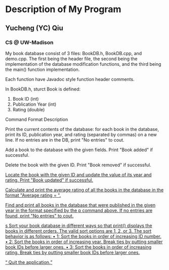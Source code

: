 # Description of My Program
## Yucheng (YC) Qiu
### CS @ UW-Madison
My book database consist of 3 files: BookDB.h, BookDB.cpp, and demo.cpp. The first being the header file, the second being the implementation of the database modification functions, and the third being the main() function implementation.

Each function have Javadoc style function header comments.

In BookDB.h, sturct Book is defined:
1. Book ID (int)
2. Publication Year (int)
3. Rating (double)


Command Format Description

<p> Print the current contents of the database: for each book in the database, print its ID, publication year, and rating (separated by commas) on a new line. If no entries are in the DB, print "No entries" to cout.

<a> <ID> <year> <rating>
Add a book to the database with the given fields. Print "Book <ID> added" if
successful.

<d> <ID> Delete the book with the given ID. Print "Book <ID> removed" if successful.

<u> <ID> <year> <rating>
Locate the book with the given ID and update the value of its year and rating. Print "Book <ID> updated" if successful.

<c> Calculate and print the average rating of all the books in the database in the format "Average rating = <rating>".

<f> <year> Find and print all books in the database that were published in the given year in the format specified by the p command above. If no entries are found, print "No entries" to cout.

s <sort option>
Sort your book database in different ways so that print() displays the books in
different orders. The valid sort options are 1, 2, or 3. The sort behavior is as follows:
• 1: Sort the books in order of increasing ID number.
• 2: Sort the books in order of increasing year. Break ties by putting smaller
book IDs before larger ones.
• 3: Sort the books in order of increasing rating. Break ties by putting smaller
book IDs before larger ones.

<q> Quit the application.